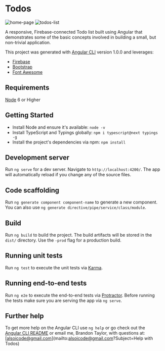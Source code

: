 
# Todos

![home-page](https://res.cloudinary.com/alsoicode/image/upload/v1493141233/github/osu-todos/home-mobile.fw.png)
![todos-list](https://res.cloudinary.com/alsoicode/image/upload/v1493141233/github/osu-todos/my-todos-mobile.fw.png)

A responsive, Firebase-connected Todo list built using Angular that demonstrates some of the basic concepts involved in building a small, but non-trivial application.

This project was generated with [Angular CLI](https://github.com/angular/angular-cli) version 1.0.0 and leverages:

 - [Firebase](https://firebase.google.com/)
 - [Bootstrap](https://getbootstrap.com)
 - [Font Awesome](http://fontawesome.io/)

## Requirements

[Node](https://nodejs.org/en/) 6 or Higher

## Getting Started

- Install Node and ensure it's available: `node -v`
- Install TypeScript and Typings globally: `npm i typescript@next typings -g`
- Install the project's dependencies via npm: `npm install`

## Development server

Run `ng serve` for a dev server. Navigate to `http://localhost:4200/`. The app will automatically reload if you change any of the source files.

## Code scaffolding

Run `ng generate component component-name` to generate a new component. You can also use `ng generate directive/pipe/service/class/module`.

## Build

Run `ng build` to build the project. The build artifacts will be stored in the `dist/` directory. Use the `-prod` flag for a production build.

## Running unit tests

Run `ng test` to execute the unit tests via [Karma](https://karma-runner.github.io).

## Running end-to-end tests

Run `ng e2e` to execute the end-to-end tests via [Protractor](http://www.protractortest.org/).
Before running the tests make sure you are serving the app via `ng serve`.

## Further help

To get more help on the Angular CLI use `ng help` or go check out the [Angular CLI README](https://github.com/angular/angular-cli/blob/master/README.md) or email me, Brandon Taylor, with questions at: [alsoicode@gmail.com](mailto:alsoicode@gmail.com?Subject=Help with Todos)


